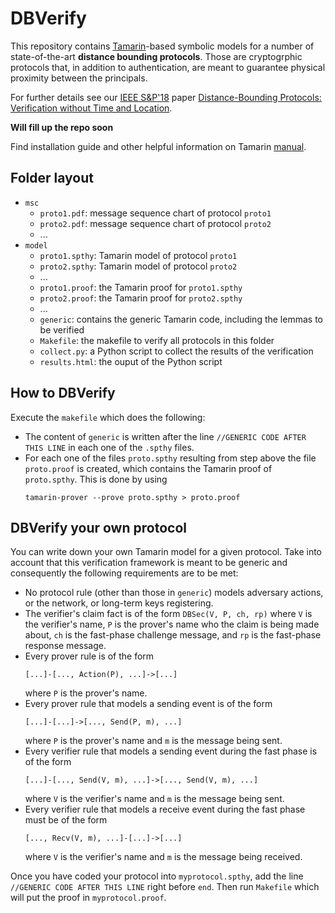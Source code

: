 # DBVerify

This repository contains [Tamarin](https://tamarin-prover.github.io/)-based symbolic models for a number of state-of-the-art **distance bounding protocols**. Those are cryptogrphic protocols that, in addition to authentication, are meant to guarantee physical proximity between the principals.

For further details see our [IEEE S\&P'18](https://www.ieee-security.org/TC/SP2018/) paper [Distance-Bounding Protocols: Verification without Time and Location](https://drive.google.com/file/d/1VtMDUKLYr8BTgKy8aSjLG-UBS8VcKcuR/view).

**Will fill up the repo soon**

Find installation guide and other helpful information on Tamarin [manual](https://tamarin-prover.github.io/manual/).

## Folder layout
* ```msc```
  * ```proto1.pdf```: message sequence chart of protocol ```proto1```
  * ```proto2.pdf```: message sequence chart of protocol ```proto2```
  * ...
* ```model```
  * ```proto1.spthy```: Tamarin model of protocol ```proto1```
  * ```proto2.spthy```: Tamarin model of protocol ```proto2```
  * ...
  * ```proto1.proof```: the Tamarin proof for ```proto1.spthy```
  * ```proto2.proof```: the Tamarin proof for ```proto2.spthy```
  * ...
  * ```generic```: contains the generic Tamarin code, including the lemmas to be verified
  * ```Makefile```: the makefile to verify all protocols in this folder
  * ```collect.py```: a Python script to collect the results of the verification
  * ```results.html```: the ouput of the Python script

## How to DBVerify
Execute the ```makefile``` which does the following:

* The content of ```generic``` is written after the line ```//GENERIC CODE AFTER THIS LINE``` in each one of the ```.spthy``` files.
* For each one of the files ```proto.spthy``` resulting from step above the file ```proto.proof``` is created, which contains the Tamarin proof of ```proto.spthy```. This is done by using
  ```
  tamarin-prover --prove proto.spthy > proto.proof
  ```
## DBVerify your own protocol

You can write down your own Tamarin model for a given protocol. Take into account that this verification framework is meant to be generic and consequently the following requirements are to be met:

* No protocol rule (other than those in ```generic```) models adversary actions, or the network, or long-term keys registering.
* The verifier's claim fact is of the form ```DBSec(V, P, ch, rp)``` where ```V``` is the verifier's name, ```P``` is the prover's name who the claim is being made about, ```ch``` is the fast-phase challenge message, and ```rp``` is the fast-phase response message.
* Every prover rule is of the form
  ```
  [...]-[..., Action(P), ...]->[...]
  ```
  where ```P``` is the prover's name.
* Every prover rule that models a sending event is of the form
  ```
  [...]-[...]->[..., Send(P, m), ...]
  ```
  where ```P``` is the prover's name and ```m``` is the message being sent.
* Every verifier rule that models a sending event during the fast phase is of the form
   ```
   [...]-[..., Send(V, m), ...]->[..., Send(V, m), ...]
   ```
   where ```V``` is the verifier's name and ```m``` is the message being sent.
* Every verifier rule that models a receive event during the fast phase must be of the form
   ```
   [..., Recv(V, m), ...]-[...]->[...]
   ```
   where ```V``` is the verifier's name and ```m``` is the message being received.
   
Once you have coded your protocol into ```myprotocol.spthy```, add the line ```//GENERIC CODE AFTER THIS LINE``` right before ```end```. Then run ```Makefile``` which will put the proof in ```myprotocol.proof```.
